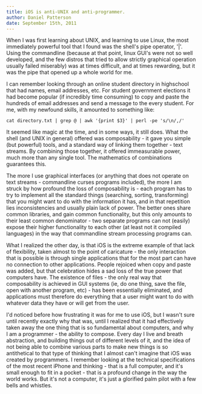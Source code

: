```yaml
---
title: iOS is anti-UNIX and anti-programmer.
author: Daniel Patterson
date: September 15th, 2011
---
```

When I was first learning about UNIX, and learning to use Linux, the most immediately powerful tool that I found was the shell's pipe operator, '|'. Using the commandline (because at that point, linux GUI's were not so well developed, and the few distros that tried to allow strictly graphical operation usually failed miserably) was at times difficult, and at times rewarding, but it was the pipe that opened up a whole world for me.

I can remember looking through an online student directory in highschool that had names, email addresses, etc. For student government elections it had become popular (if incredibly time consuming) to copy and paste the hundreds of email addresses and send a message to the every student. For me, with my newfound skills, it amounted to something like:

    cat directory.txt | grep @ | awk '{print $3}' | perl -pe 's/\n/,/'

It seemed like magic at the time, and in some ways, it still does. What the shell (and UNIX in general) offered was composability - it gave you simple (but powerful) tools, and a standard way of linking them together - text streams. By combining those together, it offered immeasurable power, much more than any single tool. The mathematics of combinations guarantees this.

The more I use graphical interfaces (or anything that does not operate on text streams - commandline curses programs included), the more I am struck by how profound the loss of composability is - each program has to try to implement all the standard things (searching, sorting, transforming) that you might want to do with the information it has, and in that repetition lies inconsistencies and usually plain lack of power. The better ones share common libraries, and gain common functionality, but this only amounts to their least common denominator - two separate programs can not (easily) expose their higher functionality to each other (at least not it compiled languages) in the way that commandline stream processing programs can.

What I realized the other day, is that iOS is the extreme example of that lack of flexibility, taken almost to the point of caricature - the only interaction that is possible is through single applications that for the most part can have no connection to other applications. People rejoiced when copy and paste was added, but that celebration hides a sad loss of the true power that computers have. The existence of files - the only real way that composability is achieved in GUI systems (ie, do one thing, save the file, open with another program, etc) - has been essentially eliminated, and applications must therefore do everything that a user might want to do with whatever data they have or will get from the user.

I'd noticed before how frustrating it was for me to use iOS, but I wasn't sure until recently exactly why that was, until I realized that it had effectively taken away the one thing that is so fundamental about computers, and why I am a programmer - the ability to compose. Every day I live and breath abstraction, and building things out of different levels of it, and the idea of not being able to combine various parts to make new things is so antithetical to that type of thinking that I almost can't imagine that iOS was created by programmers. I remember looking at the technical specifications of the most recent iPhone and thinking - that is a full computer, and it's small enough to fit in a pocket - that is a profound change in the way the world works. But it's not a computer, it's just a glorified palm pilot with a few bells and whistles.